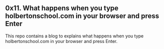 ## 0x11. What happens when you type holbertonschool.com in your browser and press Enter

This repo contains a blog to explains what happens when you type holbertonschool.com in your browser and press Enter.
